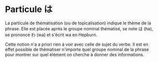# Particule は

La particule de thématisation (ou de topicalisation) indique le thème de la phrase. Elle est placée après le groupe nominal thématisé, se note は (ha), se prononce わ (wa) et s'écrit wa en Hepburn.

Cette notion n'a a priori rien à voir avec celle de sujet du verbe. Il est en effet possible de thématiser n'importe quel groupe nominal de la phrase pour montrer sur quel élément on cherche à donner des informations.